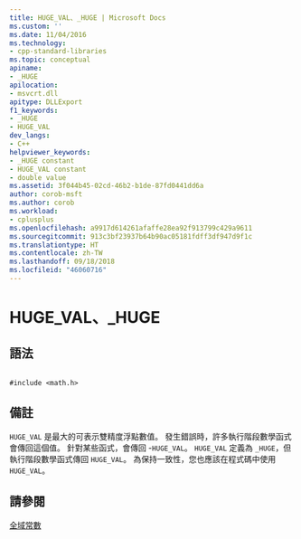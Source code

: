 ```yaml
---
title: HUGE_VAL、_HUGE | Microsoft Docs
ms.custom: ''
ms.date: 11/04/2016
ms.technology:
- cpp-standard-libraries
ms.topic: conceptual
apiname:
- _HUGE
apilocation:
- msvcrt.dll
apitype: DLLExport
f1_keywords:
- _HUGE
- HUGE_VAL
dev_langs:
- C++
helpviewer_keywords:
- _HUGE constant
- HUGE_VAL constant
- double value
ms.assetid: 3f044b45-02cd-46b2-b1de-87fd0441dd6a
author: corob-msft
ms.author: corob
ms.workload:
- cplusplus
ms.openlocfilehash: a9917d614261afaffe28ea92f913799c429a9611
ms.sourcegitcommit: 913c3bf23937b64b90ac05181fdff3df947d9f1c
ms.translationtype: HT
ms.contentlocale: zh-TW
ms.lasthandoff: 09/18/2018
ms.locfileid: "46060716"
---
```

# <a name="hugeval-huge"></a>HUGE_VAL、_HUGE

## <a name="syntax"></a>語法

```

#include <math.h>

```

## <a name="remarks"></a>備註

`HUGE_VAL` 是最大的可表示雙精度浮點數值。 發生錯誤時，許多執行階段數學函式會傳回這個值。 針對某些函式，會傳回 -`HUGE_VAL`。 `HUGE_VAL` 定義為 `_HUGE`，但執行階段數學函式傳回 `HUGE_VAL`。 為保持一致性，您也應該在程式碼中使用 `HUGE_VAL`。

## <a name="see-also"></a>請參閱

[全域常數](../c-runtime-library/global-constants.md)